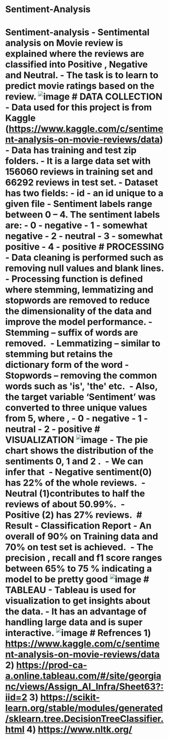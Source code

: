 # Sentiment-Analysis
# Sentiment-analysis - Sentimental analysis on Movie review is explained where the reviews are classified into Positive , Negative and Neutral.  - The task is to learn to predict movie ratings based on the review.  ![image](https://user-images.githubusercontent.com/94810983/142939267-cda95fbb-123e-42f4-8b15-86bd5726aa15.png)  # DATA COLLECTION - Data used for this project is from Kaggle (https://www.kaggle.com/c/sentiment-analysis-on-movie-reviews/data) - Data has training and test zip folders. - It is  a large data set with 156060 reviews in training set and 66292 reviews in test set.  - Dataset has two fields:   - id - an id unique to a given file   - Sentiment labels range between 0 – 4. The sentiment labels are:     - 0 - negative     - 1 - somewhat negative     - 2 - neutral     - 3 - somewhat positive     - 4 - positive  # PROCESSING - Data cleaning is performed such as removing null values and blank lines. - Processing function is defined where stemming, lemmatizing and stopwords are removed to reduce the dimensionality of the data and improve the model performance.   - Stemming – suffix of words are removed.    - Lemmatizing – similar to stemming but retains the dictionary form of the word   - Stopwords – removing the common words such as 'is', 'the' etc.  - Also, the target variable ‘Sentiment’ was converted to three unique values from 5, where ,   - 0 - negative   - 1 - neutral   - 2 - positive   # VISUALIZATION ![image](https://user-images.githubusercontent.com/94810983/142939655-4457f7e0-2489-4afa-86e8-86564fb87d56.png)  - The pie chart shows the distribution of the sentiments 0, 1 and 2 .  - We can infer that    - Negative sentiment(0) has 22% of the whole reviews.    - Neutral (1)contributes to half the reviews of about 50.99%.    - Positive (2) has 27% reviews.   # Result  - Classification Report   - An overall of 90% on Training data and 70% on test set is achieved.    - The precision , recall and f1 score ranges between 65% to 75 % indicating a model to be pretty good ![image](https://user-images.githubusercontent.com/94810983/142939770-d73ee8ac-66a9-4c7b-bf63-6dda9b9b8d72.png)  # TABLEAU - Tableau is used for visualization to get insights about the data. - It has an advantage of handling large data and is super interactive.  ![image](https://user-images.githubusercontent.com/94810983/142939946-e962eede-79b2-4817-b218-70044ab3a424.png)    # Refrences  1) https://www.kaggle.com/c/sentiment-analysis-on-movie-reviews/data 2) https://prod-ca-a.online.tableau.com/#/site/georgianc/views/Assign_AI_Infra/Sheet63?:iid=2 3) https://scikit-learn.org/stable/modules/generated/sklearn.tree.DecisionTreeClassifier.html 4) https://www.nltk.org/ 
